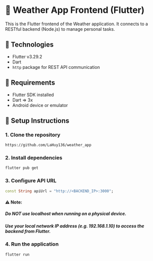 # 📱 Weather App Frontend (Flutter)

This is the Flutter frontend of the Weather application. It connects to a RESTful backend (Node.js) to manage personal tasks.

## 🧰 Technologies

- Flutter v3.29.2
- Dart
- `http` package for REST API communication

## 🔧 Requirements

- Flutter SDK installed
- Dart => 3x
- Android device or emulator

## 🚀 Setup Instructions

### 1. Clone the repository

```bash
https://github.com/LaHuy136/weather_app
```

### 2. Install dependencies

```bash
flutter pub get
```

### 3. Configure API URL

```dart
const String apiUrl = "http://<BACKEND_IP>:3000";
```

#### ⚠️ Note:

##### Do NOT use localhost when running on a physical device.

##### Use your local network IP address (e.g. 192.168.1.10) to access the backend from Flutter.

### 4. Run the application

```bash
flutter run  
```

